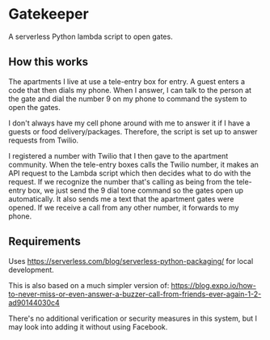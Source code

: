 # Gatekeeper

A serverless Python lambda script to open gates.

## How this works

The apartments I live at use a tele-entry box for entry. A guest enters a code that then dials my phone. When I answer, I can talk to the person at the gate and dial the number 9 on my phone to command the system to open the gates.

I don't always have my cell phone around with me to answer it if I have a guests or food delivery/packages. Therefore, the script is set up to answer requests from Twilio.

I registered a number with Twilio that I then gave to the apartment community. When the tele-entry boxes calls the Twilio number, it makes an API request to the Lambda script which then decides what to do with the request. If we recognize the number that's calling as being from the tele-entry box, we just send the 9 dial tone command so the gates open up automatically. It also sends me a text that the apartment gates were opened. If we receive a call from any other number, it forwards to my phone.

## Requirements

Uses https://serverless.com/blog/serverless-python-packaging/ for local development. 

This is also based on a much simpler version of: https://blog.expo.io/how-to-never-miss-or-even-answer-a-buzzer-call-from-friends-ever-again-1-2-ad90144030c4

There's no additional verification or security measures in this system, but I may look into adding it without using Facebook.